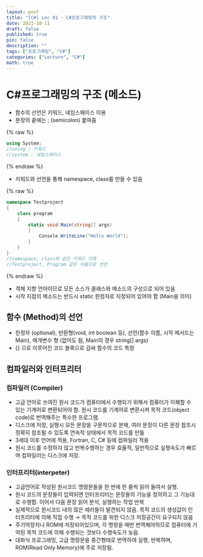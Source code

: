 ```yaml
---
layout: post
title: "[C#] Lec 01 - C#프로그래밍의 구조"
date: 2021-10-11
draft: false
published: true
pin: false
description: ""
tags: ["프로그래밍", "C#"]
categories: ["Lecture", "C#"]
math: true
---
```


# C#프로그래밍의 구조 (메소드)

- 함수의 선언은 키워드, 네임스페이스 이용
- 문장의 끝에는 ; (semicolon) 붙여줌


{% raw %}
```c#
using System;
//using : 키워드
//system : 네임스페이스
```
{% endraw %}


- 키워드와 선언을 통해 namespace, class를 만들 수 있음


{% raw %}
```c#
namespace Testproject
{
	class program
	{
		static void Main(string[] args)
		{
			Console.WriteLine("Hello World");
		}
	}
}
//namespace, class와 같은 키워드 이후
//Testproject, Program 같은 이름으로 선언
```
{% endraw %}


- 객체 지향 언어이므로 모든 소스가 클래스와 메소드의 구성으로 되어 있음
- 시작 지점의 메소드는 반드시 static 한정자로 지정되어 있어야 함 (Main을 의미)

## 함수 (Method)의 선언

- 한정자 (optional), 반환형(void, int boolean 등), 선언(함수 이름, 시작 메서드는 Main), 매개변수 형 (없어도 됨, Main의 경우 string[] args)
- {} 으로 이루어진 코드 블록으로 감싸 함수의 코드 특정

## 컴파일러와 인터프리터


### 컴파일러 (Compiler)

- 고급 언어로 쓰여진 원시 코드가 컴퓨터에서 수행되기 위해서 컴퓨터가 이해할 수 있는 기계어로 변환되어야 함. 원시 코드를 기계어로 변환시켜 목적 코드(object code)로 번역해주는 특수한 프로그램.
- 디스크에 저장, 실행시 모든 문장을 구문적으로 분해, 여러 문장이 다른 문장 참조시 정확히 참조될 수 있도록 연속적 상태에서 목적 코드를 만듦
- 3세대 이후 언어에 적용, Fortran, C, C# 등에 컴파일러 적용
- 원시 코드를 수정하지 않고 반복수행하는 경우 효율적, 일반적으로 실행속도가 빠르며 컴파일러는 디스크에 저장.

### 인터프리터(interpeter)

- 고급언어로 작성된 원시코드 명령문들을 한 번에 한 줄씩 읽어 들여서 실행.
- 원시 코드의 문장들이 입력되면 인터프리터는 문장들의 기능을 정의하고 그 기능대로 수행함. 이어서 다음 문장 읽어 분석, 실행하는 작업 반복
- 실제적으로 원시코드 내의 많은 에러들이 발견되지 않음. 목적 코드의 생성값이 인터프리터에 의해 직접 수행 → 목적 코드를 위한 디스크 저장공간이 요구되지 않음
- 주기억장치나 ROM에 저장되어있으며, 각 명령을 매번 번역해야하므로 컴퓨터에 기억된 목적 코드에 의해 수행되는 것보다 수행속도가 늦음.
- 대화식 프로그래밍, 고급 명령문을 중간형태로 번역하여 실행, 반복하며, ROM(Read Only Memory)에 주로 저장됨.

<script>
  window.MathJax = {
    tex: {
      macros: {
        R: "\\mathbb{R}",
        N: "\\mathbb{N}",
        Z: "\\mathbb{Z}",
        Q: "\\mathbb{Q}",
        C: "\\mathbb{C}",
        proj: "\\operatorname{proj}",
        rank: "\\operatorname{rank}",
        im: "\\operatorname{im}",
        dom: "\\operatorname{dom}",
        codom: "\\operatorname{codom}",
        argmax: "\\operatorname*{arg\,max}",
        argmin: "\\operatorname*{arg\,min}",
        "\{": "\\lbrace",
        "\}": "\\rbrace",
        sub: "\\subset",
        sup: "\\supset",
        sube: "\\subseteq",
        supe: "\\supseteq"
      },
      tags: "ams",
      strict: false, 
      inlineMath: [["$", "$"], ["\\(", "\\)"]],
      displayMath: [["$$", "$$"], ["\\[", "\\]"]]
    },
    options: {
      skipHtmlTags: ["script", "noscript", "style", "textarea", "pre"]
    }
  };
</script>
<script async src="https://cdn.jsdelivr.net/npm/mathjax@3/es5/tex-mml-chtml.js"></script>
